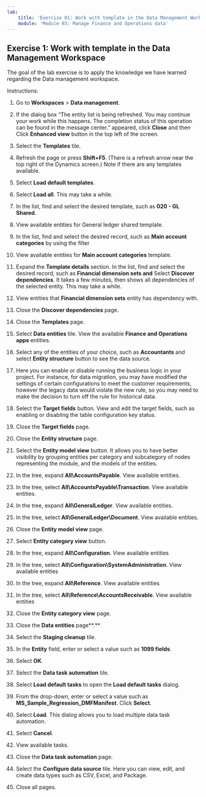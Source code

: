 ```yaml
---
lab:
    title: 'Exercise 01: Work with template in the Data Management Workspace'
    module: 'Module 03: Manage Finance and Operations data'
---
```

## Exercise 1: Work with template in the Data Management Workspace

The goal of the lab exercise is to apply the knowledge we have learned regarding the Data management workspace.

Instructions:

1. Go to **Workspaces** > **Data management**.

2. If the dialog box “The entity list is being refreshed. You may continue your work while this happens. The completion status of this operation can be found in the message center.” appeared, click **Close** and then Click **Enhanced view** button in the top left of the screen.

3. Select the **Templates** tile.

4. Refresh the page or press **Shift+F5**. (There is a refresh arrow near the top right of the Dynamics screen.) Note if there are any templates available.

5. Select **Load default templates**.

6. Select **Load all**. This may take a while.

7. In the list, find and select the desired template, such as **020 - GL Shared**.

8. View available entities for General ledger shared template.

9. In the list, find and select the desired record, such as **Main account categories** by using the filter

10. View available entities for **Main account categories** template.

11. Expand the **Template details** section. In the list, find and select the desired record, such as **Financial dimension sets and** Select **Discover dependencies**. It takes a few minutes, then shows all dependencies of the selected entity. This may take a while.

12. View entities that **Financial dimension sets** entity has dependency with.

13. Close the **Discover dependencies** page.

14. Close the **Templates** page.

15. Select **Data entities** tile. View the available **Finance and Operations apps** entities.

16. Select any of the entities of your choice, such as **Accountants** and select **Entity structure** button to see the data source. 

17. Here you can enable or disable running the business logic in your project. For instance, for data migration, you may have modified the settings of certain configurations to meet the customer requirements, however the legacy data would violate the new rule, so you may need to make the decision to turn off the rule for historical data.

18. Select the **Target fields** button. View and edit the target fields, such as enabling or disabling the table configuration key status.

19. Close the **Target fields** page.

20. Close the **Entity structure** page.

21. Select the **Entity model view** button. It allows you to have better visibility by grouping entities per category and subcategory of nodes representing the module, and the models of the entities.

22. In the tree, expand **All\AccountsPayable**. View available entities.

23. In the tree, select **All\AccountsPayable\Transaction**. View available entities.


24. In the tree, expand **All\GeneralLedger**. View available entities.

25. In the tree, select **All\GeneralLedger\Document**. View available entities.

26. Close the **Entity model view** page.

27. Select **Entity category view** button.


28. In the tree, expand **All\Configuration**. View available entities

29. In the tree, select **All\Configuration\SystemAdministration**. View available entities

30. In the tree, expand **All\Reference**. View available entities

31. In the tree, select **All\Reference\AccountsReceivable**. View available entities

32. Close the **Entity category view** page.

33. Close the **Data entities** page**.**

34. Select the **Staging cleanup** tile.

35. In the **Entity** field, enter or select a value such as **1099 fields**.

36. Select **OK**.

37. Select the **Data task automation** tile.

38. Select **Load default tasks** to open the **Load default tasks** dialog.

39. From the drop-down, enter or select a value such as **MS_Sample_Regression_DMFManifest**. Click **Select**.

40. Select **Load**. This dialog allows you to load multiple data task automation.

41. Select **Cancel**.

42. View available tasks.

43. Close the **Data task automation** page.

44. Select the **Configure data source** tile. Here you can view, edit, and create data types such as CSV, Excel, and Package.

45. Close all pages.
